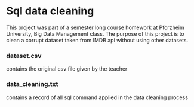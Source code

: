 # Sql data cleaning
This project was part of a semester long course homework at Pforzheim University, Big Data Management class. The purpose of this project is to clean a corrupt dataset taken from IMDB api without using other datasets. 

### dataset.csv
contains the original csv file given by the teacher

### data_cleaning.txt 
contains a record of all sql command applied in the data cleaning process
